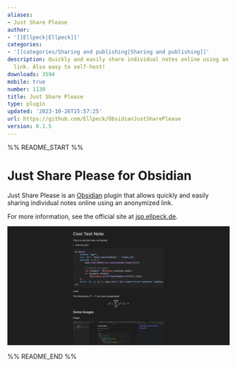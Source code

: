 ```yaml
---
aliases:
- Just Share Please
author:
- '[[Ellpeck|Ellpeck]]'
categories:
- '[[categories/Sharing and publishing|Sharing and publishing]]'
description: Quickly and easily share individual notes online using an anonymized
  link. Also easy to self-host!
downloads: 3594
mobile: true
number: 1138
title: Just Share Please
type: plugin
updated: '2023-10-26T15:57:25'
url: https://github.com/Ellpeck/ObsidianJustSharePlease
version: 0.1.5
---
```


%% README_START %%

# Just Share Please for Obsidian

Just Share Please is an [Obsidian](https://obsidian.md) plugin that allows quickly and easily sharing individual notes online using an anonymized link.

For more information, see the official site at [jsp.ellpeck.de](https://jsp.ellpeck.de).

![A preview showing off a shared note in Just Share Please](https://raw.githubusercontent.com/Ellpeck/ObsidianJustSharePlease/main/media/preview.png)


%% README_END %%